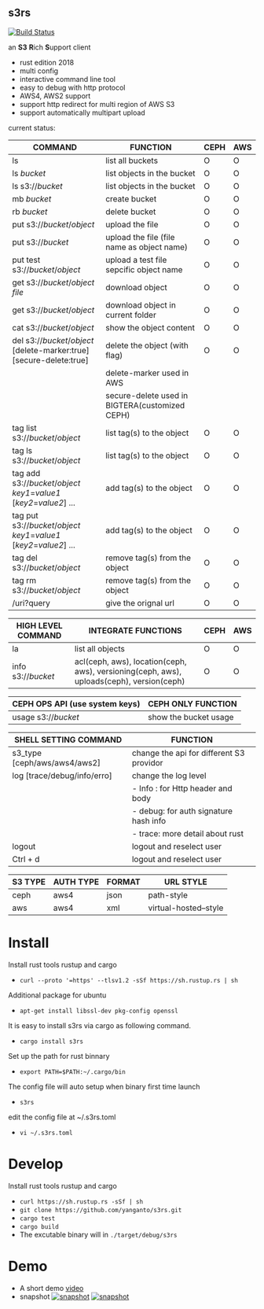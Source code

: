 s3rs 
---
[![Build Status](https://travis-ci.com/yanganto/s3rs.svg?branch=master)](https://travis-ci.com/yanganto/s3rs)  

an **S3** **R**ich **S**upport client
- rust edition 2018
- multi config
- interactive command line tool
- easy to debug with http protocol
- AWS4, AWS2 support
- support http redirect for multi region of AWS S3
- support automatically multipart upload

current status:  

| COMMAND                                                              | FUNCTION                                       | CEPH | AWS |
|----------------------------------------------------------------------|------------------------------------------------|------|-----|
| ls                                                                   | list all buckets                               | O    | O   |
| ls _bucket_                                                          | list objects in the bucket                     | O    | O   |
| ls s3://_bucket_                                                     | list objects in the bucket                     | O    | O   |
| mb _bucket_                                                          | create bucket                                  | O    | O   |
| rb _bucket_                                                          | delete bucket                                  | O    | O   |
| put <file> s3://_bucket_/_object_                                    | upload the file                                | O    | O   |
| put <file> s3://_bucket_                                             | upload the file (file name as object name)     | O    | O   |
| put test s3://_bucket_/_object_                                      | upload a test file sepcific object name        | O    | O   |
| get s3://_bucket_/_object_ _file_                                    | download object                                | O    | O   |
| get s3://_bucket_/_object_                                           | download object in current folder              | O    | O   |
| cat s3://_bucket_/_object_                                           | show the object content                        | O    | O   |
| del s3://_bucket_/_object_ [delete-marker:true] [secure-delete:true] | delete the object (with flag)                  | O    | O   |
|                                                                      | delete-marker used in AWS                      |      |     |
|                                                                      | secure-delete used in BIGTERA(customized CEPH) |      |     |
| tag list s3://_bucket_/_object_                                      | list tag(s) to the object                      | O    | O   |
| tag ls s3://_bucket_/_object_                                        | list tag(s) to the object                      | O    | O   |
| tag add s3://_bucket_/_object_ _key1_=_value1_ [_key2_=_value2_] ... | add tag(s) to the object                       | O    | O   |
| tag put s3://_bucket_/_object_ _key1_=_value1_ [_key2_=_value2_] ... | add tag(s) to the object                       | O    | O   |
| tag del s3://_bucket_/_object_                                       | remove tag(s) from the object                  | O    | O   |
| tag rm s3://_bucket_/_object_                                        | remove tag(s) from the object                  | O    | O   |
| /uri?query                                                           | give the orignal url                           | O    | O   |

| HIGH LEVEL COMMAND | INTEGRATE FUNCTIONS                                                                      | CEPH | AWS |
|--------------------|------------------------------------------------------------------------------------------|------|-----|
| la                 | list all objects                                                                         | O    | O   |
| info s3://_bucket_ | acl(ceph, aws), location(ceph, aws), versioning(ceph, aws), uploads(ceph), version(ceph) | O    | O   |

| CEPH OPS API (use system keys) | CEPH ONLY FUNCTION                                  | 
|--------------------------------|-----------------------------------|
| usage s3://_bucket_            | show the bucket usage  |


| SHELL SETTING COMMAND         | FUNCTION                                 |
|-------------------------------|------------------------------------------|
| s3\_type [ceph/aws/aws4/aws2] | change the api for different S3 providor |
| log [trace/debug/info/erro]   | change the log level                     |
|                               | - Info : for Http header and body        |
|                               | - debug: for auth signature hash info    |
|                               | - trace: more detail about rust          |
| logout                        | logout and reselect user                 |
| Ctrl + d                      | logout and reselect user                 |


| S3 TYPE | AUTH TYPE | FORMAT | URL STYLE            |
|---------|-----------|--------|----------------------|
| ceph    | aws4      | json   | path-style           |
| aws     | aws4      | xml    | virtual-hosted–style |

# Install 
Install rust tools rustup and cargo 
- `curl --proto '=https' --tlsv1.2 -sSf https://sh.rustup.rs | sh`

Additional package for ubuntu
- `apt-get install libssl-dev pkg-config openssl`

It is easy to install s3rs via cargo as following command.
- `cargo install s3rs`

Set up the path for rust binnary
- `export PATH=$PATH:~/.cargo/bin`

The config file will auto setup when binary first time launch
- `s3rs`

edit the config file at ~/.s3rs.toml
- `vi ~/.s3rs.toml`


# Develop
Install rust tools rustup and cargo 
- `curl https://sh.rustup.rs -sSf | sh`
- `git clone https://github.com/yanganto/s3rs.git`
- `cargo test`
- `cargo build`
- The excutable binary will in `./target/debug/s3rs`

# Demo
- A short demo [video](https://youtu.be/MtPYhJnbMfs)
- snapshot
[![snapshot](https://raw.githubusercontent.com/yanganto/s3rs/master/example.png)](https://youtu.be/MtPYhJnbMfs)
[![snapshot](https://raw.githubusercontent.com/yanganto/s3rs/master/example2.png)](https://youtu.be/MtPYhJnbMfs)

